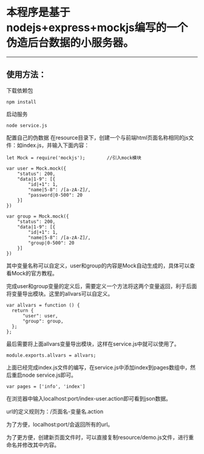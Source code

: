 # 本程序是基于nodejs+express+mockjs编写的一个伪造后台数据的小服务器。

---

## 使用方法：
下载依赖包
```
npm install	
```

启动服务
```
node service.js
```

配置自己的伪数据
在resource目录下，创建一个与前端html页面名称相同的js文件：如index.js，并输入下面内容：
```
let Mock = require('mockjs');        //引入mock模块

var user = Mock.mock({
	"status": 200,
    "data|1-9": [{
	 	"id|+1": 1,
        "name|5-8": /[a-zA-Z]/,
        "password|0-500": 20
    }]
})

var group = Mock.mock({
	"status": 200,
    "data|1-9": [{
	 	"id|+1": 1,
        "name|5-8": /[a-zA-Z]/,
        "group|0-500": 20
    }]
})
```

其中变量名称可以自定义，user和group的内容是Mock自动生成的，具体可以查看Mock的官方教程。

完成user和group变量的定义后，需要定义一个方法将这两个变量返回，利于后面将变量导出模块。这里的allvars可以自定义。
```
var allvars = function () {
  return {
      "user": user,
      "group": group,
  };
};
```

最后需要将上面allvars变量导出模块，这样在service.js中就可以使用了。
```
module.exports.allvars = allvars;
```

上面已经完成index.js文件的编写，在service.js中添加index到pages数组中，然后重启node service.js即可。
```
var pages = ['info', 'index']
```

在浏览器中输入localhost:port/index-user.action即可看到json数据。

url的定义规则为：/页面名-变量名.action

为了方便，localhost:port/会返回所有的url。

为了更方便，创建新页面文件时，可以直接复制resource/demo.js文件，进行重命名并修改其中内容。
